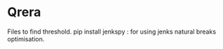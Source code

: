 # Qrera

Files to find threshold.
pip install jenkspy : for using jenks natural breaks optimisation. 
